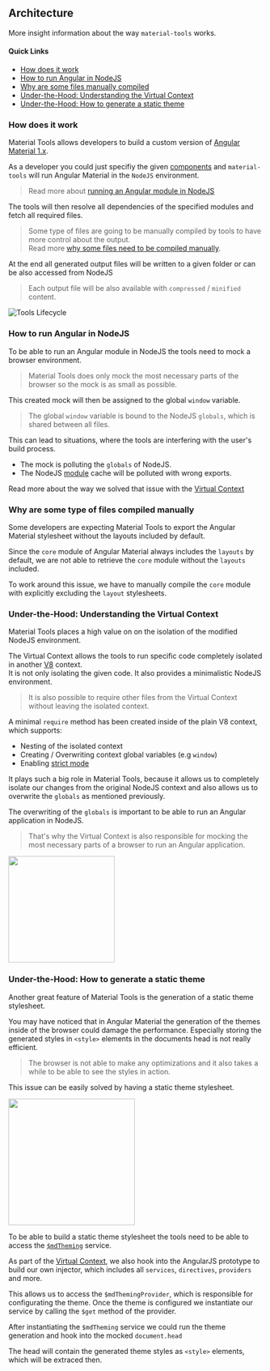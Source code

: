 ## Architecture 
More insight information about the way `material-tools` works.

#### Quick Links
- [How does it work](#how-does-it-work)
- [How to run Angular in NodeJS](#how-to-run-angular-in-nodejs)
- [Why are some files manually compiled](#why-are-some-type-of-files-compiled-manually)
- [Under-the-Hood: Understanding the Virtual Context](#under-the-hood-understanding-the-virtual-context)
- [Under-the-Hood: How to generate a static theme](#under-the-hood-how-to-generate-a-static-theme)

### How does it work
Material Tools allows developers to build a custom version of [Angular Material 1.x](http://www.github.com/angular/material).

As a developer you could just specifiy the given [components](https://github.com/angular/material/tree/master/src/components) 
and `material-tools` will run Angular Material in the `NodeJS` environment.

> Read more about [running an Angular module in NodeJS](#how-to-run-angular-in-nodejs)

The tools will then resolve all dependencies of the specified modules and fetch
all required files.

> Some type of files are going to be manually compiled by tools to have more control about the output.<br/>
> Read more [why some files need to be compiled manually](#why-are-some-type-of-files-compiled-manually).

At the end all generated output files will be written to a given folder or can be also accessed from NodeJS 
> Each output file will be also available with `compressed` / `minified` content.

![Tools Lifecycle](https://cloud.githubusercontent.com/assets/4987015/17671967/0c55b916-631a-11e6-9d79-d99dd50f630a.png)

### How to run Angular in NodeJS

To be able to run an Angular module in NodeJS the tools need to mock a browser environment.

> Material Tools does only mock the most necessary parts of the browser so the mock is as small as possible.

This created mock will then be assigned to the global `window` variable.
> The global `window` variable is bound to the NodeJS `globals`, which is shared between all files.

This can lead to situations, where the tools are interfering with the user's build process.

- The mock is polluting the `globals` of NodeJS.
- The NodeJS [module](https://nodejs.org/api/modules.html) cache will be polluted with wrong exports.

Read more about the way we solved that issue with the [Virtual Context](#under-the-hood-understanding-the-virtual-context)

### Why are some type of files compiled manually

Some developers are expecting Material Tools to export the Angular Material stylesheet without the layouts included by default.

Since the `core` module of Angular Material always includes the `layouts` by default, we are not able to retrieve the `core` module
without the `layouts` included.

To work around this issue, we have to manually compile the `core` module with explicitly excluding the `layout` stylesheets.

### Under-the-Hood: Understanding the Virtual Context
Material Tools places a high value on on the isolation of the modified NodeJS environment.

The Virtual Context allows the tools to run specific code completely isolated in 
another [V8](https://developers.google.com/v8/) context. <br/>
It is not only isolating the given code. It also provides a minimalistic NodeJS environment.

> It is also possible to require other files from the Virtual Context without leaving the isolated context.<br/>

A minimal `require` method has been created inside of the plain V8 context, which supports:
- Nesting of the isolated context
- Creating / Overwriting context global variables (e.g `window`)
- Enabling [strict mode](https://developer.mozilla.org/en/docs/Web/JavaScript/Reference/Strict_mode)

It plays such a big role in Material Tools, because it allows us to completely isolate our changes from the original NodeJS context
and also allows us to overwrite the `globals` as mentioned previously.

The overwriting of the `globals` is important to be able to run an Angular application in NodeJS.

> That's why the Virtual Context is also responsible for mocking the most necessary parts of a browser to run an Angular application.

<img src="https://cloud.githubusercontent.com/assets/4987015/17678625/2e07fa6a-6338-11e6-9fe6-e6ee54dec53e.png" height="210">

### Under-the-Hood: How to generate a static theme
Another great feature of Material Tools is the generation of a static theme stylesheet.

You may have noticed that in Angular Material the generation of the themes inside of the browser could damage the performance.
Especially storing the generated styles in `<style>` elements in the documents head is not really efficient. 

> The browser is not able to make any optimizations and it also takes a while to be able to see the styles in action.

This issue can be easily solved by having a static theme stylesheet.

<img height="250" src="https://cloud.githubusercontent.com/assets/4987015/17679920/f8713b40-633d-11e6-8092-d60e69e8bf86.PNG">


To be able to build a static theme stylesheet the tools need to be able to access the [`$mdTheming`](https://github.com/angular/material/tree/master/src/core/services/theming) service.

As part of the [Virtual Context](#under-the-hood-understanding-the-virtual-context), we also hook into the AngularJS prototype to build our own injector, which includes all `services`, `directives`, `providers` and more.

This allows us to access the `$mdThemingProvider`, which is responsible for configurating the theme.
Once the theme is configured we instantiate our service by calling the `$get` method of the provider.

After instantiating the `$mdTheming` service we could run the theme generation and hook into the mocked `document.head` 

The head will contain the generated theme styles as `<style>` elements, which will be extraced then.
